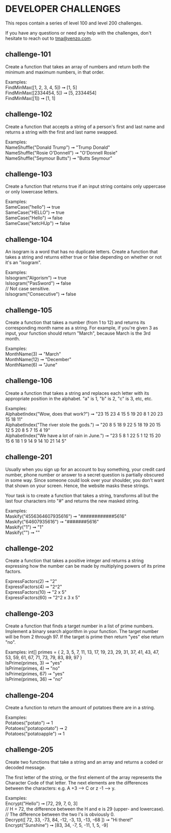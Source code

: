 # DEVELOPER CHALLENGES

This repos contain a series of level 100 and level 200 challenges.

If you have any questions or need any help with the challenges, don't hesitate to reach out to tma@venzo.com.

## challenge-101

Create a function that takes an array of numbers and return both the minimum and maximum numbers, in that order.

Examples:  
FindMinMax([1, 2, 3, 4, 5]) ➞ [1, 5]  
FindMinMax([2334454, 5]) ➞ [5, 2334454]  
FindMinMax([1]) ➞ [1, 1]  

## challenge-102

Create a function that accepts a string of a person's first and last name and returns a string with the first and last name swapped.

Examples:  
NameShuffle("Donald Trump") ➞ "Trump Donald"  
NameShuffle("Rosie O'Donnell") ➞ "O'Donnell Rosie"  
NameShuffle("Seymour Butts") ➞ "Butts Seymour"  

## challenge-103

Create a function that returns true if an input string contains only uppercase or only lowercase letters.

Examples:  
SameCase("hello") ➞ true  
SameCase("HELLO") ➞ true  
SameCase("Hello") ➞ false  
SameCase("ketcHUp") ➞ false  

## challenge-104

An isogram is a word that has no duplicate letters. Create a function that takes a string and returns either true or false depending on whether or not it's an "isogram".

Examples:  
IsIsogram("Algorism") ➞ true  
IsIsogram("PasSword") ➞ false  
// Not case sensitive.  
IsIsogram("Consecutive") ➞ false  

## challenge-105

Create a function that takes a number (from 1 to 12) and returns its corresponding month name as a string. For example, if you're given 3 as input, your function should return "March", because March is the 3rd month.

Examples:  
MonthName(3) ➞ "March"  
MonthName(12) ➞ "December"   
MonthName(6) ➞ "June"  

## challenge-106

Create a function that takes a string and replaces each letter with its appropriate position in the alphabet. "a" is 1, "b" is 2, "c" is 3, etc, etc.

Examples:  
AlphabetIndex("Wow, does that work?") ➞ "23 15 23 4 15 5 19 20 8 1 20 23 15 18 11"  
AlphabetIndex("The river stole the gods.") ➞ "20 8 5 18 9 22 5 18 19 20 15 12 5 20 8 5 7 15 4 19"  
AlphabetIndex("We have a lot of rain in June.") ➞ "23 5 8 1 22 5 1 12 15 20 15 6 18 1 9 14 9 14 10 21 14 5"  

## challenge-201

Usually when you sign up for an account to buy something, your credit card number, phone number or answer to a secret question is partially obscured in some way. Since someone could look over your shoulder, you don't want that shown on your screen. Hence, the website masks these strings.

Your task is to create a function that takes a string, transforms all but the last four characters into "#" and returns the new masked string.

Examples:  
Maskify("4556364607935616") ➞ "############5616"  
Maskify("64607935616") ➞ "#######5616"  
Maskify("1") ➞ "1"  
Maskify("") ➞ ""  

## challenge-202

Create a function that takes a positive integer and returns a string expressing how the number can be made by multiplying powers of its prime factors.

ExpressFactors(2) ➞ "2"  
ExpressFactors(4) ➞ "2^2"  
ExpressFactors(10) ➞ "2 x 5"  
ExpressFactors(60) ➞ "2^2 x 3 x 5"  

## challenge-203

Create a function that finds a target number in a list of prime numbers. Implement a binary search algorithm in your function. The target number will be from 2 through 97. If the target is prime then return "yes" else return "no".

Examples:
int[] primes = { 2, 3, 5, 7, 11, 13, 17, 19, 23, 29, 31, 37, 41, 43, 47, 53, 59, 61, 67, 71, 73, 79, 83, 89, 97 }  
IsPrime(primes, 3) ➞ "yes"  
IsPrime(primes, 4) ➞ "no"  
IsPrime(primes, 67) ➞ "yes"  
IsPrime(primes, 36) ➞ "no"  

## challenge-204

Create a function to return the amount of potatoes there are in a string.

Examples:  
Potatoes("potato") ➞ 1  
Potatoes("potatopotato") ➞ 2  
Potatoes("potatoapple") ➞ 1  

## challenge-205

Create two functions that take a string and an array and returns a coded or decoded message.

The first letter of the string, or the first element of the array represents the Character Code of that letter. The next elements are the differences between the characters: e.g. A +3 --> C or z -1 --> y.

Examples:  
Encrypt("Hello") ➞ [72, 29, 7, 0, 3]  
// H = 72, the difference between the H and e is 29 (upper- and lowercase).  
// The difference between the two l's is obviously 0.  
Decrypt([ 72, 33, -73, 84, -12, -3, 13, -13, -68 ]) ➞ "Hi there!"  
Encrypt("Sunshine") ➞ [83, 34, -7, 5, -11, 1, 5, -9]  

